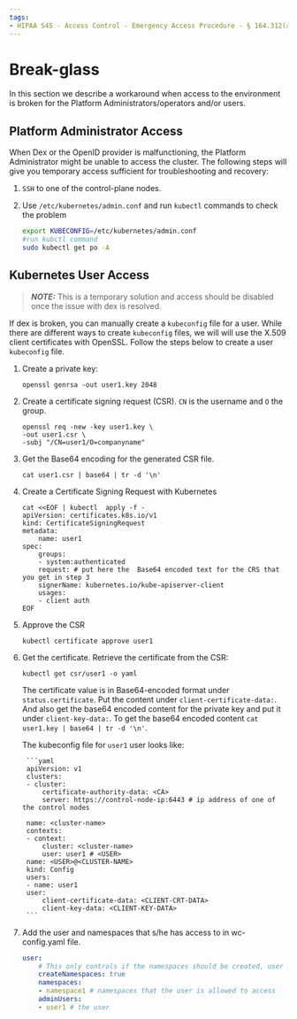 ```yaml
---
tags:
- HIPAA S45 - Access Control - Emergency Access Procedure - § 164.312(a)(2)(ii)
---
```

# Break-glass
In this section we  describe a workaround when access  to the environment is broken for  the Platform Administrators/operators and/or users.


## Platform Administrator Access

When Dex or the OpenID provider is malfunctioning, the Platform Administrator might be unable to access the cluster. The following steps will give you temporary access sufficient for troubleshooting and recovery:

1. `SSH` to one of the control-plane nodes.

1. Use `/etc/kubernetes/admin.conf` and run `kubectl` commands to check the problem

    ```bash
    export KUBECONFIG=/etc/kubernetes/admin.conf
    #run kubctl command
    sudo kubectl get po -A
    ```
## Kubernetes User Access

> **_NOTE:_** This is a temporary solution and access should be disabled once the issue with dex is resolved.

If dex is broken, you can manually create a `kubeconfig` file for a user. While there are different ways to create `kubeconfig` files, we will will use the X.509 client certificates with OpenSSL. Follow the steps below to create a user `kubeconfig` file.

1. Create a private key:
    ```
    openssl genrsa -out user1.key 2048
    ```
2. Create a certificate signing request (CSR). `CN` is the username and `O` the group.
    ```
    openssl req -new -key user1.key \
    -out user1.csr \
    -subj "/CN=user1/O=companyname"
    ```
3. Get the Base64 encoding for the generated CSR file.
    ```
    cat user1.csr | base64 | tr -d '\n'
    ```
4. Create a Certificate Signing Request with Kubernetes
    ```
    cat <<EOF | kubectl  apply -f -
    apiVersion: certificates.k8s.io/v1
    kind: CertificateSigningRequest
    metadata:
        name: user1
    spec:
        groups:
        - system:authenticated
        request: # put here the  Base64 encoded text for the CRS that you get in step 3
        signerName: kubernetes.io/kube-apiserver-client
        usages:
        - client auth
    EOF
    ```
5. Approve the CSR
    ```
    kubectl certificate approve user1
    ```
6. Get the certificate.
    Retrieve the certificate from the CSR:
    ```
    kubectl get csr/user1 -o yaml
    ```
    The certificate value is in Base64-encoded format under `status.certificate`. Put the content under `client-certificate-data:`.  And also get the base64 encoded content for the private key and put it under `client-key-data:`. To get the base64 encoded content `cat user1.key | base64 | tr -d '\n'`.

    The kubeconfig file for `user1` user looks like:

        ```yaml
        apiVersion: v1
        clusters:
        - cluster:
            certificate-authority-data: <CA>
            server: https://control-node-ip:6443 # ip address of one of the control nodes

        name: <cluster-name>
        contexts:
        - context:
            cluster: <cluster-name>
            user: user1 # <USER>
        name: <USER>@<CLUSTER-NAME>
        kind: Config
        users:
        - name: user1
        user:
            client-certificate-data: <CLIENT-CRT-DATA>
            client-key-data: <CLIENT-KEY-DATA>
        ```
7. Add the user and  namespaces that s/he has access to in wc-config.yaml file.

    ```yaml
    user:
        # This only controls if the namespaces should be created, user RBAC is always created.
        createNamespaces: true
        namespaces:
        - namespace1 # namespaces that the user is allowed to access
        adminUsers:
        - user1 # the user
    ```
